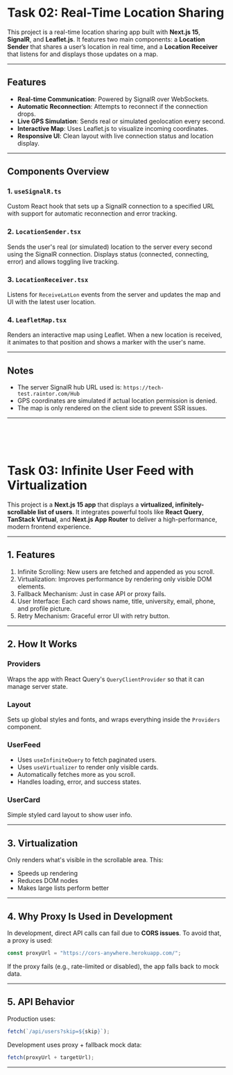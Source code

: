 # Task 02: Real-Time Location Sharing

This project is a real-time location sharing app built with **Next.js 15**, **SignalR**, and **Leaflet.js**. It features two main components: a **Location Sender** that shares a user’s location in real time, and a **Location Receiver** that listens for and displays those updates on a map.

---

## Features

* **Real-time Communication**: Powered by SignalR over WebSockets.
* **Automatic Reconnection**: Attempts to reconnect if the connection drops.
* **Live GPS Simulation**: Sends real or simulated geolocation every second.
* **Interactive Map**: Uses Leaflet.js to visualize incoming coordinates.
* **Responsive UI**: Clean layout with live connection status and location display.

---

## Components Overview

### 1. `useSignalR.ts`

Custom React hook that sets up a SignalR connection to a specified URL with support for automatic reconnection and error tracking.

### 2. `LocationSender.tsx`

Sends the user's real (or simulated) location to the server every second using the SignalR connection. Displays status (connected, connecting, error) and allows toggling live tracking.

### 3. `LocationReceiver.tsx`

Listens for `ReceiveLatLon` events from the server and updates the map and UI with the latest user location.

### 4. `LeafletMap.tsx`

Renders an interactive map using Leaflet. When a new location is received, it animates to that position and shows a marker with the user's name.

---


## Notes

* The server SignalR hub URL used is: `https://tech-test.raintor.com/Hub`
* GPS coordinates are simulated if actual location permission is denied.
* The map is only rendered on the client side to prevent SSR issues.

---

<br/>
<br/>
<br/>

# Task 03: Infinite User Feed with Virtualization

This project is a **Next.js 15 app** that displays a **virtualized, infinitely-scrollable list of users**. It integrates powerful tools like **React Query**, **TanStack Virtual**, and **Next.js App Router** to deliver a high-performance, modern frontend experience.

---

## 1. Features

1. Infinite Scrolling: New users are fetched and appended as you scroll.
2. Virtualization: Improves performance by rendering only visible DOM elements.
3. Fallback Mechanism: Just in case API or proxy fails.
4. User Interface: Each card shows name, title, university, email, phone, and profile picture.
5. Retry Mechanism: Graceful error UI with retry button.

---

## 2. How It Works

### Providers

Wraps the app with React Query's `QueryClientProvider` so that it can manage server state.

### Layout

Sets up global styles and fonts, and wraps everything inside the `Providers` component.

### UserFeed

* Uses `useInfiniteQuery` to fetch paginated users.
* Uses `useVirtualizer` to render only visible cards.
* Automatically fetches more as you scroll.
* Handles loading, error, and success states.

### UserCard

Simple styled card layout to show user info.

---

## 3. Virtualization

Only renders what's visible in the scrollable area. This:

* Speeds up rendering
* Reduces DOM nodes
* Makes large lists perform better

---

## 4. Why Proxy Is Used in Development

In development, direct API calls can fail due to **CORS issues**. To avoid that, a proxy is used:

```ts
const proxyUrl = "https://cors-anywhere.herokuapp.com/";
```

If the proxy fails (e.g., rate-limited or disabled), the app falls back to mock data.

---

## 5. API Behavior

Production uses:

```ts
fetch(`/api/users?skip=${skip}`);
```

Development uses proxy + fallback mock data:

```ts
fetch(proxyUrl + targetUrl);
```

---

